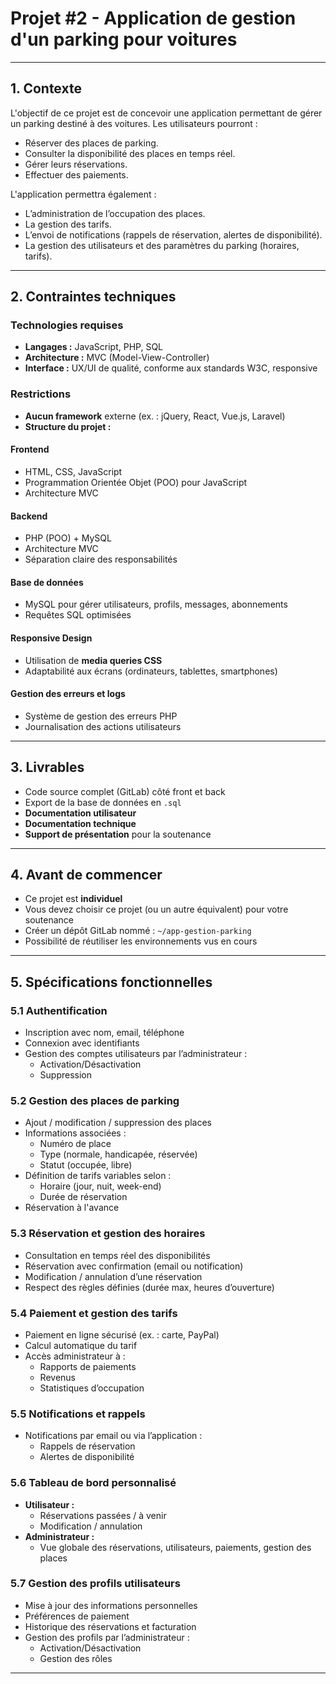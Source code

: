 # Projet #2 - Application de gestion d'un parking pour voitures


---

## 1. Contexte

L'objectif de ce projet est de concevoir une application permettant de gérer un parking destiné à des voitures. Les utilisateurs pourront :

- Réserver des places de parking.
- Consulter la disponibilité des places en temps réel.
- Gérer leurs réservations.
- Effectuer des paiements.

L'application permettra également :

- L’administration de l’occupation des places.
- La gestion des tarifs.
- L’envoi de notifications (rappels de réservation, alertes de disponibilité).
- La gestion des utilisateurs et des paramètres du parking (horaires, tarifs).

---

## 2. Contraintes techniques

### Technologies requises

- **Langages :** JavaScript, PHP, SQL
- **Architecture :** MVC (Model-View-Controller)
- **Interface :** UX/UI de qualité, conforme aux standards W3C, responsive

### Restrictions

- **Aucun framework** externe (ex. : jQuery, React, Vue.js, Laravel)
- **Structure du projet :**

#### Frontend

- HTML, CSS, JavaScript
- Programmation Orientée Objet (POO) pour JavaScript
- Architecture MVC

#### Backend

- PHP (POO) + MySQL
- Architecture MVC
- Séparation claire des responsabilités

#### Base de données

- MySQL pour gérer utilisateurs, profils, messages, abonnements
- Requêtes SQL optimisées

#### Responsive Design

- Utilisation de **media queries CSS**
- Adaptabilité aux écrans (ordinateurs, tablettes, smartphones)

#### Gestion des erreurs et logs

- Système de gestion des erreurs PHP
- Journalisation des actions utilisateurs

---

## 3. Livrables

- Code source complet (GitLab) côté front et back
- Export de la base de données en `.sql`
- **Documentation utilisateur**
- **Documentation technique**
- **Support de présentation** pour la soutenance

---

## 4. Avant de commencer

- Ce projet est **individuel**
- Vous devez choisir ce projet (ou un autre équivalent) pour votre soutenance
- Créer un dépôt GitLab nommé : `~/app-gestion-parking`
- Possibilité de réutiliser les environnements vus en cours

---

## 5. Spécifications fonctionnelles

### 5.1 Authentification

- Inscription avec nom, email, téléphone
- Connexion avec identifiants
- Gestion des comptes utilisateurs par l’administrateur :
  - Activation/Désactivation
  - Suppression

### 5.2 Gestion des places de parking

- Ajout / modification / suppression des places
- Informations associées :
  - Numéro de place
  - Type (normale, handicapée, réservée)
  - Statut (occupée, libre)
- Définition de tarifs variables selon :
  - Horaire (jour, nuit, week-end)
  - Durée de réservation
- Réservation à l'avance

### 5.3 Réservation et gestion des horaires

- Consultation en temps réel des disponibilités
- Réservation avec confirmation (email ou notification)
- Modification / annulation d’une réservation
- Respect des règles définies (durée max, heures d’ouverture)

### 5.4 Paiement et gestion des tarifs

- Paiement en ligne sécurisé (ex. : carte, PayPal)
- Calcul automatique du tarif
- Accès administrateur à :
  - Rapports de paiements
  - Revenus
  - Statistiques d’occupation

### 5.5 Notifications et rappels

- Notifications par email ou via l’application :
  - Rappels de réservation
  - Alertes de disponibilité

### 5.6 Tableau de bord personnalisé

- **Utilisateur :**
  - Réservations passées / à venir
  - Modification / annulation
- **Administrateur :**
  - Vue globale des réservations, utilisateurs, paiements, gestion des places

### 5.7 Gestion des profils utilisateurs

- Mise à jour des informations personnelles
- Préférences de paiement
- Historique des réservations et facturation
- Gestion des profils par l’administrateur :
  - Activation/Désactivation
  - Gestion des rôles

---

